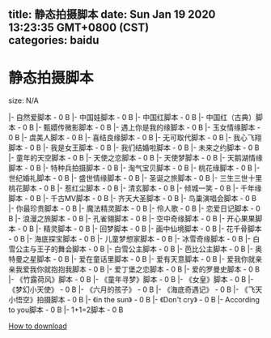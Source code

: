 
title: 静态拍摄脚本
date: Sun Jan 19 2020 13:23:35 GMT+0800 (CST)    
categories: baidu
---

# 静态拍摄脚本
size: N/A
 
 
|- 自然爱脚本 - 0 B
|- 中国娃脚本 - 0 B
|- 中国红脚本 - 0 B
|- 中国红（古典）脚本 - 0 B
|- 甄嬛传微影脚本 - 0 B
|- 遇上你是我的缘脚本 - 0 B
|- 玉女情缘脚本 - 0 B
|- 虞美人脚本 - 0 B
|- 喜结良缘脚本 - 0 B
|- 无可取代脚本 - 0 B
|- 我心飞翔脚本 - 0 B
|- 我是女王脚本 - 0 B
|- 我们结婚啦脚本 - 0 B
|- 未来之约脚本 - 0 B
|- 童年的天空脚本 - 0 B
|- 天使之恋脚本 - 0 B
|- 天使梦脚本 - 0 B
|- 天鹅湖情缘脚本 - 0 B
|- 特种兵拍摄脚本 - 0 B
|- 淘气宝贝脚本 - 0 B
|- 桃花缘脚本 - 0 B
|- 世纪婚礼脚本 - 0 B
|- 盛世情缘脚本 - 0 B
|- 圣诞之旅脚本 - 0 B
|- 三生三世十里桃花脚本 - 0 B
|- 惹红尘脚本 - 0 B
|- 清玄脚本 - 0 B
|- 倾城一笑 - 0 B
|- 千年缘脚本 - 0 B
|- 千古MV脚本 - 0 B
|- 齐天大圣脚本 - 0 B
|- 鸟巢演唱会脚本 - 0 B
|- 你最珍贵脚本 - 0 B
|- 魔法精灵脚本 - 0 B
|- 伶人歌 - 0 B
|- 恋爱日记脚本 - 0 B
|- 浪漫之旅脚本 - 0 B
|- 孔雀翎脚本 - 0 B
|- 空中奇缘脚本 - 0 B
|- 开心果果脚本 - 0 B
|- 精灵脚本 - 0 B
|- 回梦脚本 - 0 B
|- 画中仙境脚本 - 0 B
|- 花千骨脚本 - 0 B
|- 海底探宝脚本 - 0 B
|- 儿童梦想家脚本 - 0 B
|- 冰雪奇缘脚本 - 0 B
|- 白雪公主与王子的舞会脚本 - 0 B
|- 白雪公主脚本 - 0 B
|- 芭比公主脚本 - 0 B
|- 奥特曼之星脚本 - 0 B
|- 爱在童话里脚本 - 0 B
|- 爱有天意脚本 - 0 B
|- 爱我你就亲亲我爱我你就抱抱我脚本 - 0 B
|- 爱丁堡之恋脚本 - 0 B
|- 爱的罗曼史脚本 - 0 B
|- 《竹露荷风》脚本 - 0 B
|- 《童年寻梦》脚本 - 0 B
|- 《女皇》脚本 - 0 B
|- 《梦幻小天使》 - 0 B
|- 《六月的孩子》 - 0 B
|- 《海底奇遇记》 - 0 B
|- 《飞天小悟空》拍摄脚本 - 0 B
|- 《in the sun》 - 0 B
|- 《Don't cry》 - 0 B
|- According to you脚本 - 0 B
|- 1+1=2脚本 - 0 B

[How to download](https://bpcam.bemobtrk.com/go/2ceec3aa-1ca2-46d6-b9ff-aaa5c184517c?jno=804)
